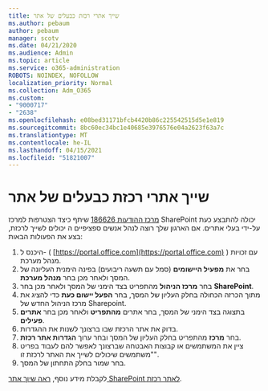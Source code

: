 ```yaml
---
title: שייך אתרי רכזת כבעלים של אתר
ms.author: pebaum
author: pebaum
manager: scotv
ms.date: 04/21/2020
ms.audience: Admin
ms.topic: article
ms.service: o365-administration
ROBOTS: NOINDEX, NOFOLLOW
localization_priority: Normal
ms.collection: Adm_O365
ms.custom:
- "9000717"
- "2638"
ms.openlocfilehash: e08bed31171bfcb4420b86c225542515d5e1e819
ms.sourcegitcommit: 8bc60ec34bc1e40685e3976576e04a2623f63a7c
ms.translationtype: MT
ms.contentlocale: he-IL
ms.lasthandoff: 04/15/2021
ms.locfileid: "51821007"
---
```

# <a name="associate-hub-sites-as-site-owner"></a>שייך אתרי רכזת כבעלים של אתר

[מרכז ההודעות 186626](https://admin.microsoft.com/Adminportal/Home?source=applauncher#/MessageCenter?id=MC186626) שיתף כיצד הצטרפות למרכז SharePoint יכולה להתבצע כעת על-ידי בעלי אתרים. אם הארגון שלך רוצה לנהל אנשים ספציפיים ה יכולים לשייך לרכזת, בצע את הפעולות הבאות: 

1. היכנס ל- ( [https://portal.office.com](https://portal.office.com) ) עם זכויות מנהל מערכת.
2. בחר את **מפעיל היישומים** (סמל עם תשעה ריבועים) בפינה הימנית העליונה של המסך ולאחר מכן בחר **מנהל מערכת**.
3. בחר **מרכז הניהול** מהתפריט בצד הימני של המסך ולאחר מכן בחר **SharePoint**.
4. מתוך הכרזה הכחולה בחלק העליון של המסך, בחר **הפעל יישום כעת** כדי להציג את מרכז הניהול החדש של Sharepoint.
5. בתצוגה בצד הימני של המסך, בחר אתרים **מהתפריט** ולאחר מכן בחר **אתרים פעילים**.
6. בדוק את אתר הרכזת שבו ברצונך לשנות את ההגדרות.
7. בחר **מרכז** מהתפריט בחלק העליון של המסך ובחר ערוך **הגדרות אתר רכזת**.
8. ציין את המשתמשים או קבוצות האבטחה שברצונך לאפשר להם לעבוד בפריט "משתמשים שיכולים לשייך את האתר לרכזת זו".
9. בחר  שמור בחלק התחתון של המסך.

לקבלת מידע נוסף, [ראה שיוך אתר SharePoint לאתר רכזת](https://support.office.com/article/associate-a-sharepoint-site-with-a-hub-site-ae0009fd-af04-4d3d-917d-88edb43efc05). 